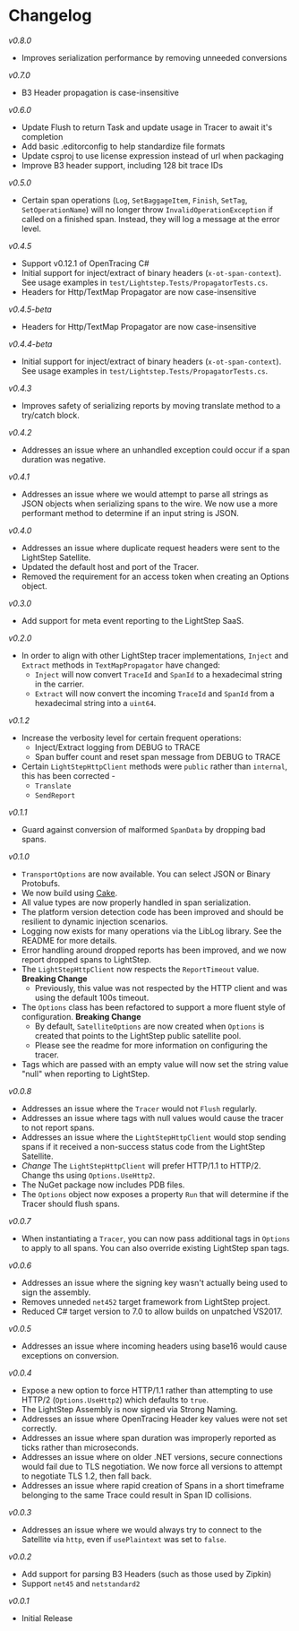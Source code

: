 # Changelog
_v0.8.0_
- Improves serialization performance by removing unneeded conversions

_v0.7.0_
- B3 Header propagation is case-insensitive

_v0.6.0_
- Update Flush to return Task and update usage in Tracer to await it's completion
- Add basic .editorconfig to help standardize file formats
- Update csproj to use license expression instead of url when packaging
- Improve B3 header support, including 128 bit trace IDs

_v0.5.0_
- Certain span operations (`Log`, `SetBaggageItem`, `Finish`, `SetTag`, `SetOperationName`) will no longer throw `InvalidOperationException` if called on a finished span. Instead, they will log a message at the error level.

_v0.4.5_
- Support v0.12.1 of OpenTracing C#
- Initial support for inject/extract of binary headers (`x-ot-span-context`). See usage examples in `test/Lightstep.Tests/PropagatorTests.cs`.
- Headers for Http/TextMap Propagator are now case-insensitive

_v0.4.5-beta_
- Headers for Http/TextMap Propagator are now case-insensitive

_v0.4.4-beta_
- Initial support for inject/extract of binary headers (`x-ot-span-context`). See usage examples in `test/Lightstep.Tests/PropagatorTests.cs`.

_v0.4.3_
- Improves safety of serializing reports by moving translate method to a try/catch block.

_v0.4.2_
- Addresses an issue where an unhandled exception could occur if a span duration was negative.

_v0.4.1_
- Addresses an issue where we would attempt to parse all strings as JSON objects when serializing spans to the wire. We now use a more performant method to determine if an input string is JSON.

_v0.4.0_
- Addresses an issue where duplicate request headers were sent to the LightStep Satellite.
- Updated the default host and port of the Tracer.
- Removed the requirement for an access token when creating an Options object.

_v0.3.0_
- Add support for meta event reporting to the LightStep SaaS.

_v0.2.0_
- In order to align with other LightStep tracer implementations, `Inject` and `Extract` methods in `TextMapPropagator` have changed:
  - `Inject` will now convert `TraceId` and `SpanId` to a hexadecimal string in the carrier.
  - `Extract` will now convert the incoming `TraceId` and `SpanId` from a hexadecimal string into a `uint64`. 

_v0.1.2_
- Increase the verbosity level for certain frequent operations:
  - Inject/Extract logging from DEBUG to TRACE
  - Span buffer count and reset span message from DEBUG to TRACE
- Certain `LightStepHttpClient` methods were `public` rather than `internal`, this has been corrected -
  - `Translate`
  - `SendReport`

_v0.1.1_
- Guard against conversion of malformed `SpanData` by dropping bad spans.

_v0.1.0_
- `TransportOptions` are now available. You can select JSON or Binary Protobufs.
- We now build using [Cake](https://cakebuild.net).
- All value types are now properly handled in span serialization.
- The platform version detection code has been improved and should be resilient to dynamic injection scenarios.
- Logging now exists for many operations via the LibLog library. See the README for more details.
- Error handling around dropped reports has been improved, and we now report dropped spans to LightStep.
- The `LightStepHttpClient` now respects the `ReportTimeout` value. **Breaking Change**
  - Previously, this value was not respected by the HTTP client and was using the default 100s timeout.
- The `Options` class has been refactored to support a more fluent style of configuration. **Breaking Change**
  - By default, `SatelliteOptions` are now created when `Options` is created that points to the LightStep public satellite pool.
  - Please see the readme for more information on configuring the tracer.
- Tags which are passed with an empty value will now set the string value "null" when reporting to LightStep.
 
_v0.0.8_
- Addresses an issue where the `Tracer` would not `Flush` regularly.
- Addresses an issue where tags with null values would cause the tracer to not report spans.
- Addresses an issue where the `LightStepHttpClient` would stop sending spans if it received a non-success status code from the LightStep Satellite.
- *Change* The `LightStepHttpClient` will prefer HTTP/1.1 to HTTP/2. Change ths using `Options.UseHttp2`.
- The NuGet package now includes PDB files.
- The `Options` object now exposes a property `Run` that will determine if the Tracer should flush spans.

_v0.0.7_
- When instantiating a `Tracer`, you can now pass additional tags in `Options` to apply to all spans. You can also override existing LightStep span tags.

_v0.0.6_
- Addresses an issue where the signing key wasn't actually being used to sign the assembly.
- Removes unneded `net452` target framework from LightStep project.
- Reduced C# target version to 7.0 to allow builds on unpatched VS2017.

_v0.0.5_
- Addresses an issue where incoming headers using base16 would cause exceptions on conversion.

_v0.0.4_
- Expose a new option to force HTTP/1.1 rather than attempting to use HTTP/2 (`Options.UseHttp2`) which defaults to `true`.
- The LightStep Assembly is now signed via Strong Naming.
- Addresses an issue where OpenTracing Header key values were not set correctly.
- Addresses an issue where span duration was improperly reported as ticks rather than microseconds.
- Addresses an issue where on older .NET versions, secure connections would fail due to TLS negotiation. We now force all versions to attempt to negotiate TLS 1.2, then fall back.
- Addresses an issue where rapid creation of Spans in a short timeframe belonging to the same Trace could result in Span ID collisions.

_v0.0.3_
- Addresses an issue where we would always try to connect to the Satellite via `http`, even if `usePlaintext` was set to `false`.

_v0.0.2_ 
- Add support for parsing B3 Headers (such as those used by Zipkin)
- Support `net45` and `netstandard2`

_v0.0.1_
- Initial Release
